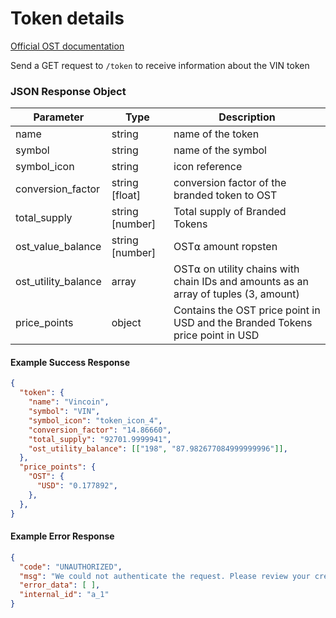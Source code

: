 # Token details

[Official OST documentation](https://dev.ost.com/docs/api_token.html)

Send a GET request to `/token` to receive information about the VIN token

### JSON Response Object

| Parameter | Type | Description |
| --- | --- | --- |
| name | string	| name of the token |
| symbol | string	| name of the symbol |
| symbol_icon	| string | icon reference |
| conversion_factor	| string [float] | conversion factor of the branded token to OST |
| total_supply | string [number] | Total supply of Branded Tokens |
| ost_value_balance	| string [number] | OST⍺ amount ropsten |
| ost_utility_balance	| array	| OST⍺ on utility chains with chain IDs and amounts as an array of tuples (3, amount) |
| price_points | object	| Contains the OST price point in USD and the Branded Tokens price point in USD |

#### Example Success Response

```json
{
  "token": {
    "name": "Vincoin",
    "symbol": "VIN",
    "symbol_icon": "token_icon_4",
    "conversion_factor": "14.86660",
    "total_supply": "92701.9999941",
    "ost_utility_balance": [["198", "87.982677084999999996"]],
  },
  "price_points": {
    "OST": {
      "USD": "0.177892",
    },
  },
}
```

#### Example Error Response

```json
{
  "code": "UNAUTHORIZED",
  "msg": "We could not authenticate the request. Please review your credentials and authentication method.",
  "error_data": [ ],
  "internal_id": "a_1"
}
```
